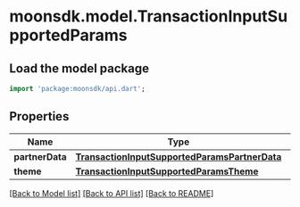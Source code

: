 # moonsdk.model.TransactionInputSupportedParams

## Load the model package
```dart
import 'package:moonsdk/api.dart';
```

## Properties
Name | Type | Description | Notes
------------ | ------------- | ------------- | -------------
**partnerData** | [**TransactionInputSupportedParamsPartnerData**](TransactionInputSupportedParamsPartnerData.md) |  | 
**theme** | [**TransactionInputSupportedParamsTheme**](TransactionInputSupportedParamsTheme.md) |  | 

[[Back to Model list]](../README.md#documentation-for-models) [[Back to API list]](../README.md#documentation-for-api-endpoints) [[Back to README]](../README.md)


